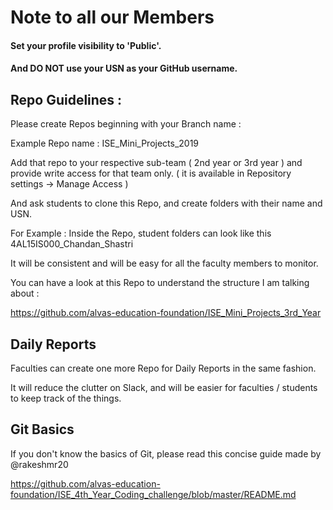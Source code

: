# Note to all our Members

#### Set your profile visibility to 'Public'. 
#### And DO NOT use your USN as your GitHub username.

## Repo Guidelines :
Please create Repos beginning with your Branch name :

Example Repo name : ISE_Mini_Projects_2019

Add that repo to your respective sub-team ( 2nd year or 3rd year ) and provide write access for that team only.
( it is available in Repository settings -> Manage Access )

And ask students to clone this Repo, and create folders with their name and USN.

For Example :
Inside the Repo, student folders can look like this
4AL15IS000_Chandan_Shastri

It will be consistent and will be easy for all the faculty members to monitor.

You can have a look at this Repo to understand the structure I am talking about :

https://github.com/alvas-education-foundation/ISE_Mini_Projects_3rd_Year

## Daily Reports 

Faculties can create one more Repo for Daily Reports in the same fashion. 

It will reduce the clutter on Slack, and will be easier for faculties / students to keep track of the things.

## Git Basics 

If you don't know the basics of Git, please read this concise guide made by @rakeshmr20 

https://github.com/alvas-education-foundation/ISE_4th_Year_Coding_challenge/blob/master/README.md 
